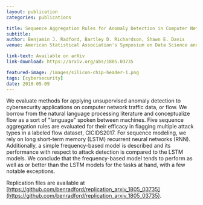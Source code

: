 ```yaml
---
layout: publication
categories: publications

title: Sequence Aggregation Rules for Anomaly Detection in Computer Network Traffic
subtitle:  
author: Benjamin J. Radford, Bartley D. Richardson, Shawn E. Davis
venue: American Statistical Association's Symposium on Data Science and Statistics 2018

link-text: Available on arXiv
link-download: https://arxiv.org/abs/1805.03735

featured-image: /images/silicon-chip-header-1.png
tags: [cybersecurity]
date: 2018-05-09
---
```


We evaluate methods for applying unsupervised anomaly detection to cybersecurity applications on computer network traffic data, or flow. We borrow from the natural language processing literature and conceptualize flow as a sort of "language" spoken between machines. Five sequence aggregation rules are evaluated for their efficacy in flagging multiple attack types in a labeled flow dataset, CICIDS2017. For sequence modeling, we rely on long short-term memory (LSTM) recurrent neural networks (RNN). Additionally, a simple frequency-based model is described and its performance with respect to attack detection is compared to the LSTM models. We conclude that the frequency-based model tends to perform as well as or better than the LSTM models for the tasks at hand, with a few notable exceptions. 

Replication files are available at [https://github.com/benradford/replication_arxiv_1805_03735](https://github.com/benradford/replication_arxiv_1805_03735).
